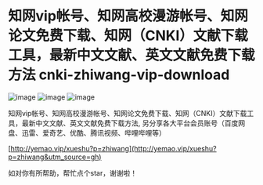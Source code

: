 # 知网vip帐号、知网高校漫游帐号、知网论文免费下载、知网（CNKI）文献下载工具，最新中文文献、英文文献免费下载方法 cnki-zhiwang-vip-download

![image](https://img.shields.io/badge/build-passing-brightgreen)
![image](https://img.shields.io/badge/license-MIT-blue)
![image](https://img.shields.io/badge/stars-%E2%98%85%E2%98%85%E2%98%85%E2%98%85%E2%98%85-brightgreen)  

知网vip帐号、知网高校漫游帐号、知网论文免费下载、知网（CNKI）文献下载工具，最新中文文献、英文文献免费下载方法, 另分享各大平台会员账号（百度网盘、迅雷、爱奇艺、优酷、腾讯视频、哔哩哔哩等）

[http://yemao.vip/xueshu?p=zhiwang](http://yemao.vip/xueshu?p=zhiwang&utm_source=gh)            
   
   
   
   
如对你有所帮助，帮忙点个star，谢谢啦！

